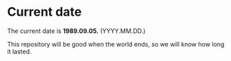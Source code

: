 # Current date

The current date is **1989.09.05.** (YYYY.MM.DD.)

This repository will be good when the world ends, so we will know how long it lasted.